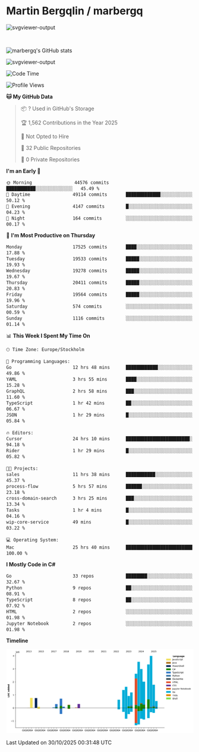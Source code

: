 # Martin Bergqlin / marbergq

![svgviewer-output](https://user-images.githubusercontent.com/2405410/206014777-22d41ecb-c24f-421d-b7d9-bba2cb5bb0de.svg)

<br>

<!--- [![Martin's Week](https://github-readme-stats.vercel.app/api/wakatime?username=marbergq&theme=dark)](https://github.com/anuraghazra/github-readme-stats) -->

![marbergq's GitHub stats](https://github-readme-stats.vercel.app/api?username=marbergq&count_private=true&show_icons=true)

![svgviewer-output](https://wakatime.com/badge/user/3f0a2069-6683-4e19-9a4a-7d21ea815067.svg)

<!--START_SECTION:waka-->
![Code Time](http://img.shields.io/badge/Code%20Time-5%2C534%20hrs%2054%20mins-blue)

![Profile Views](http://img.shields.io/badge/Profile%20Views-3-blue)

**🐱 My GitHub Data** 

> 📦 ? Used in GitHub's Storage 
 > 
> 🏆 1,562 Contributions in the Year 2025
 > 
> 🚫 Not Opted to Hire
 > 
> 📜 32 Public Repositories 
 > 
> 🔑 0 Private Repositories 
 > 
**I'm an Early 🐤** 

```text
🌞 Morning                44576 commits       ███████████░░░░░░░░░░░░░░   45.49 % 
🌆 Daytime                49114 commits       █████████████░░░░░░░░░░░░   50.12 % 
🌃 Evening                4147 commits        █░░░░░░░░░░░░░░░░░░░░░░░░   04.23 % 
🌙 Night                  164 commits         ░░░░░░░░░░░░░░░░░░░░░░░░░   00.17 % 
```
📅 **I'm Most Productive on Thursday** 

```text
Monday                   17525 commits       ████░░░░░░░░░░░░░░░░░░░░░   17.88 % 
Tuesday                  19533 commits       █████░░░░░░░░░░░░░░░░░░░░   19.93 % 
Wednesday                19278 commits       █████░░░░░░░░░░░░░░░░░░░░   19.67 % 
Thursday                 20411 commits       █████░░░░░░░░░░░░░░░░░░░░   20.83 % 
Friday                   19564 commits       █████░░░░░░░░░░░░░░░░░░░░   19.96 % 
Saturday                 574 commits         ░░░░░░░░░░░░░░░░░░░░░░░░░   00.59 % 
Sunday                   1116 commits        ░░░░░░░░░░░░░░░░░░░░░░░░░   01.14 % 
```


📊 **This Week I Spent My Time On** 

```text
🕑︎ Time Zone: Europe/Stockholm

💬 Programming Languages: 
Go                       12 hrs 48 mins      ████████████░░░░░░░░░░░░░   49.86 % 
YAML                     3 hrs 55 mins       ████░░░░░░░░░░░░░░░░░░░░░   15.28 % 
GraphQL                  2 hrs 58 mins       ███░░░░░░░░░░░░░░░░░░░░░░   11.60 % 
TypeScript               1 hr 42 mins        ██░░░░░░░░░░░░░░░░░░░░░░░   06.67 % 
JSON                     1 hr 29 mins        █░░░░░░░░░░░░░░░░░░░░░░░░   05.84 % 

🔥 Editors: 
Cursor                   24 hrs 10 mins      ████████████████████████░   94.18 % 
Rider                    1 hr 29 mins        █░░░░░░░░░░░░░░░░░░░░░░░░   05.82 % 

🐱‍💻 Projects: 
sales                    11 hrs 38 mins      ███████████░░░░░░░░░░░░░░   45.37 % 
process-flow             5 hrs 57 mins       ██████░░░░░░░░░░░░░░░░░░░   23.18 % 
cross-domain-search      3 hrs 25 mins       ███░░░░░░░░░░░░░░░░░░░░░░   13.34 % 
Tasks                    1 hr 4 mins         █░░░░░░░░░░░░░░░░░░░░░░░░   04.16 % 
wip-core-service         49 mins             █░░░░░░░░░░░░░░░░░░░░░░░░   03.22 % 

💻 Operating System: 
Mac                      25 hrs 40 mins      █████████████████████████   100.00 % 
```

**I Mostly Code in C#** 

```text
Go                       33 repos            ████████░░░░░░░░░░░░░░░░░   32.67 % 
Python                   9 repos             ██░░░░░░░░░░░░░░░░░░░░░░░   08.91 % 
TypeScript               8 repos             ██░░░░░░░░░░░░░░░░░░░░░░░   07.92 % 
HTML                     2 repos             ░░░░░░░░░░░░░░░░░░░░░░░░░   01.98 % 
Jupyter Notebook         2 repos             ░░░░░░░░░░░░░░░░░░░░░░░░░   01.98 % 
```



**Timeline**

![Lines of Code chart](https://raw.githubusercontent.com/marbergq/marbergq/main/assets/bar_graph.png)


 Last Updated on 30/10/2025 00:31:48 UTC
<!--END_SECTION:waka-->
